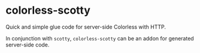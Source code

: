 # colorless-scotty

Quick and simple glue code for server-side Colorless with HTTP.

In conjunction with `scotty`, `colorless-scotty` can be an addon for generated server-side code.
